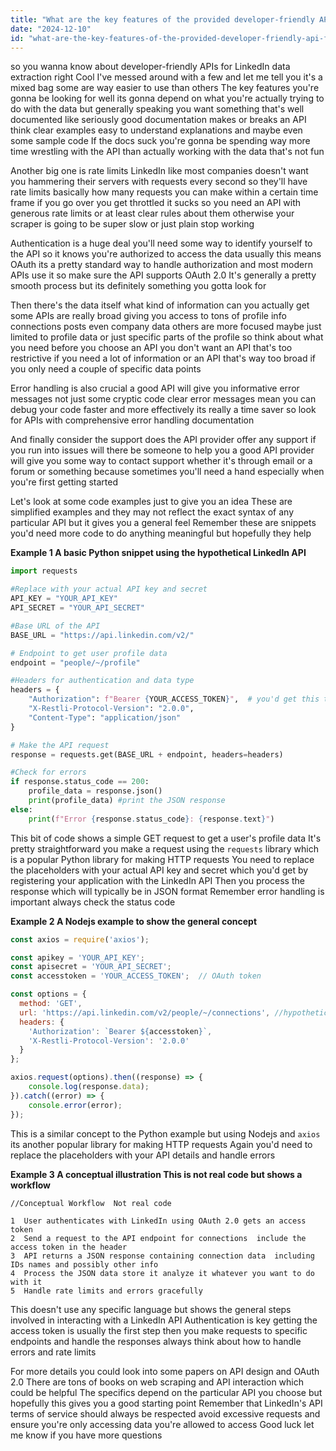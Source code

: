 ```yaml
---
title: "What are the key features of the provided developer-friendly API for LinkedIn data extraction?"
date: "2024-12-10"
id: "what-are-the-key-features-of-the-provided-developer-friendly-api-for-linkedin-data-extraction"
---
```


 so you wanna know about developer-friendly APIs for LinkedIn data extraction right  Cool  I've messed around with a few and let me tell you it's a mixed bag some are way easier to use than others  The key features you're gonna be looking for  well its gonna depend on what you're actually trying to do with the data but generally speaking you want something that's well documented  like seriously  good documentation makes or breaks an API  think clear examples easy to understand explanations and maybe even some sample code  If the docs suck you're gonna be spending way more time wrestling with the API than actually working with the data  that's not fun

Another big one is rate limits  LinkedIn like most companies doesn't want you hammering their servers with requests every second  so they'll have rate limits  basically how many requests you can make within a certain time frame  if you go over you get throttled  it sucks  so you need an API with generous rate limits or at least clear rules about them  otherwise your scraper is going to be super slow or just plain stop working

Authentication is a huge deal  you'll need some way to identify yourself to the API so it knows you're authorized to access the data  usually this means OAuth  its a pretty standard way to handle authorization and most modern APIs use it  so make sure the API supports OAuth 2.0  It's generally a pretty smooth process  but its definitely something you gotta look for


Then there's the data itself  what kind of information can you actually get  some APIs are really broad giving you access to tons of profile info  connections  posts  even company data  others are more focused  maybe just limited to profile data or just specific parts of the profile  so think about what you need before you choose an API  you don't want an API that's too restrictive if you need a lot of information  or an API that's way too broad if you only need a couple of specific data points


Error handling is also crucial  a good API will give you informative error messages  not just some cryptic code  clear error messages mean you can debug your code faster and more effectively its really a time saver  so look for APIs with comprehensive error handling documentation


And finally  consider the support  does the API provider offer any support  if you run into issues  will there be someone to help you  a good API provider will give you some way to contact support  whether it's through email or a forum or something  because sometimes you'll need a hand  especially when you're first getting started


Let's look at some code examples just to give you an idea  These are simplified examples and they may not reflect the exact syntax of any particular API  but it gives you a general feel  Remember these are snippets  you'd need more code to do anything meaningful  but hopefully they help

**Example 1  A basic Python snippet using the hypothetical LinkedIn API**

```python
import requests

#Replace with your actual API key and secret
API_KEY = "YOUR_API_KEY"
API_SECRET = "YOUR_API_SECRET"

#Base URL of the API
BASE_URL = "https://api.linkedin.com/v2/"

# Endpoint to get user profile data
endpoint = "people/~/profile"

#Headers for authentication and data type 
headers = {
    "Authorization": f"Bearer {YOUR_ACCESS_TOKEN}",  # you'd get this token using OAuth
    "X-Restli-Protocol-Version": "2.0.0",
    "Content-Type": "application/json"
}

# Make the API request
response = requests.get(BASE_URL + endpoint, headers=headers)

#Check for errors
if response.status_code == 200:
    profile_data = response.json()
    print(profile_data) #print the JSON response
else:
    print(f"Error {response.status_code}: {response.text}")

```

This bit of code shows a simple GET request to get a user's profile data  It's pretty straightforward  you make a request using the `requests` library which is a popular Python library for making HTTP requests  You need to replace the placeholders with your actual API key and secret which you'd get by registering your application with the LinkedIn API  Then you process the response which will typically be in JSON format  Remember error handling is important  always check the status code


**Example 2  A Nodejs example to show the general concept**

```javascript
const axios = require('axios');

const apikey = 'YOUR_API_KEY';
const apisecret = 'YOUR_API_SECRET';
const accesstoken = 'YOUR_ACCESS_TOKEN';  // OAuth token

const options = {
  method: 'GET',
  url: 'https://api.linkedin.com/v2/people/~/connections', //hypothetical endpoint
  headers: {
    'Authorization': `Bearer ${accesstoken}`,
    'X-Restli-Protocol-Version': '2.0.0'
  }
};

axios.request(options).then((response) => {
    console.log(response.data);
}).catch((error) => {
    console.error(error);
});
```

This is a similar concept to the Python example  but using Nodejs and `axios`  its another popular library for making HTTP requests  Again you'd need to replace the placeholders with your API details and handle errors


**Example 3  A conceptual illustration  This is not real code but shows a workflow**


```
//Conceptual Workflow  Not real code

1  User authenticates with LinkedIn using OAuth 2.0 gets an access token
2  Send a request to the API endpoint for connections  include the access token in the header
3  API returns a JSON response containing connection data  including IDs names and possibly other info
4  Process the JSON data store it analyze it whatever you want to do with it
5  Handle rate limits and errors gracefully
```

This doesn't use any specific language  but shows the general steps involved in interacting with a LinkedIn API  Authentication is key  getting the access token is usually the first step  then you make requests to specific endpoints and handle the responses  always think about how to handle errors and rate limits


For more details you could look into some papers on API design and OAuth 2.0  There are tons of books on web scraping and API interaction which could be helpful  The specifics depend on the particular API you choose  but hopefully this gives you a good starting point  Remember that LinkedIn's API terms of service should always be respected  avoid excessive requests and ensure you're only accessing data you're allowed to access  Good luck  let me know if you have more questions
